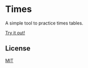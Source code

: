 Times
===

A simple tool to practice times tables.

[Try it out!](http://nmrugg.github.io/Times/times.html)

License
---
[MIT](http://nate.mit-license.org/)
